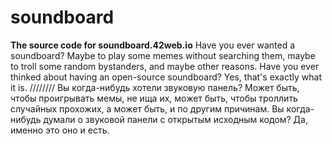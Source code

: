 # soundboard
**The source code for soundboard.42web.io**
Have you ever wanted a soundboard? Maybe to play some memes without searching them, maybe to troll some random bystanders, and maybe other reasons. Have you ever thinked about having an open-source soundboard? Yes, that's exactly what it is. ////////
Вы когда-нибудь хотели звуковую панель? Может быть, чтобы проигрывать мемы, не ища их, может быть, чтобы троллить случайных прохожих, а может быть, и по другим причинам. Вы когда-нибудь думали о звуковой панели с открытым исходным кодом? Да, именно это оно и есть.
